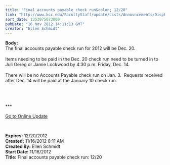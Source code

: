 ```yaml
---
title: "Final accounts payable check run&colon; 12/20"
link: "http://www.kcc.edu/FacultyStaff/update/Lists/Announcements/DispForm.aspx?ID=913"
sort_date: 1353075073000
pubDate: "16 Nov 2012 14:11:13 GMT"
creator: "Ellen Schmidt"
---
```


<div><b>Body:</b> <div class="ExternalClass23E617201D28403DB1AA61122A5E616E"><div>The final accounts payable check run for 2012 will be Dec. 20.</div>
<div> </div>
<div>Items needing to be paid in the Dec. 20 check run need to be turned in to Juli Gereg or Jamie Lockwood by 4:30 p.m. Friday, Dec. 14.</div>
<div> </div>
<div>There will be no Accounts Payable check run on Jan. 3.  Requests received after Dec. 14 will be paid at the January 10 check run.<br /></div>
<div> </div>
<div> </div>
<div>
<div>
<div> </div>
<div>
<p>***</p>
<p><a href="/FacultyStaff/update/Pages/dailyupdate.aspx">Go to Online Update</a></p>
<p> </p></div></div></div></div></div>
<div><b>Expires:</b> 12/20/2012</div>
<div><b>Created:</b> 11/16/2012 8:11 AM</div>
<div><b>Created By:</b> Ellen Schmidt</div>
<div><b>Start Date:</b> 11/16/2012</div>
<div><b>Title:</b> Final accounts payable check run: 12/20</div>
